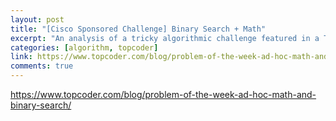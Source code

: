 ```yaml
---
layout: post
title: "[Cisco Sponsored Challenge] Binary Search + Math"
excerpt: "An analysis of a tricky algorithmic challenge featured in a Topcoder contest sponsored by <b>Cisco</b>, on Binary Search and Math."
categories: [algorithm, topcoder]
link: https://www.topcoder.com/blog/problem-of-the-week-ad-hoc-math-and-binary-search/
comments: true
---
```


<a href="https://www.topcoder.com/blog/problem-of-the-week-ad-hoc-math-and-binary-search/" target="_blank">https://www.topcoder.com/blog/problem-of-the-week-ad-hoc-math-and-binary-search/</a>